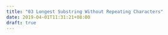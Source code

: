 ```yaml
---
title: "03 Longest Substring Without Repeating Characters"
date: 2019-04-01T11:31:21+08:00
draft: true
---
```



